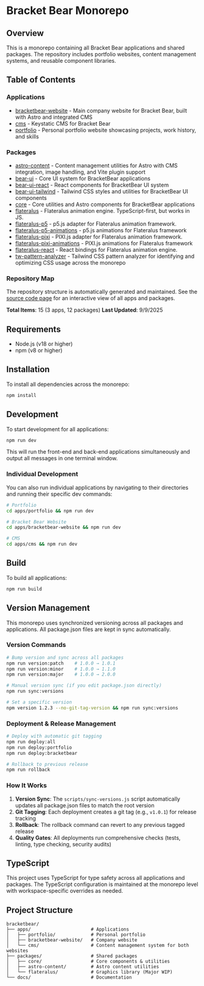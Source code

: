 # Bracket Bear Monorepo

## Overview

This is a monorepo containing all Bracket Bear applications and shared packages. The repository includes portfolio websites, content management systems, and reusable component libraries.

## Table of Contents

### Applications

- [bracketbear-website](/apps/bracketbear-website/README.md) - Main company website for Bracket Bear, built with Astro and integrated CMS
- [cms](/apps/cms/README.md) - Keystatic CMS for Bracket Bear
- [portfolio](/apps/portfolio/README.md) - Personal portfolio website showcasing projects, work history, and skills

### Packages

- [astro-content](/packages/astro-content/README.md) - Content management utilities for Astro with CMS integration, image handling, and Vite plugin support
- [bear-ui](/packages/bear-ui/README.md) - Core UI system for BracketBear applications
- [bear-ui-react](/packages/bear-ui-react/README.md) - React components for BracketBear UI system
- [bear-ui-tailwind](/packages/bear-ui-tailwind/README.md) - Tailwind CSS styles and utilities for BracketBear UI components
- [core](/packages/core/README.md) - Core utilities and Astro components for BracketBear applications
- [flateralus](/packages/flateralus/README.md) - Flateralus animation engine. TypeScript-first, but works in JS.
- [flateralus-p5](/packages/flateralus-p5/README.md) - p5.js adapter for Flateralus animation framework.
- [flateralus-p5-animations](/packages/flateralus-p5-animations/README.md) - p5.js animations for Flateralus framework
- [flateralus-pixi](/packages/flateralus-pixi/README.md) - PIXI.js adapter for Flateralus animation framework.
- [flateralus-pixi-animations](/packages/flateralus-pixi-animations/README.md) - PIXI.js animations for Flateralus framework
- [flateralus-react](/packages/flateralus-react/README.md) - React bindings for Flateralus animation engine.
- [tw-pattern-analyzer](/packages/tw-pattern-analyzer/README.md) - Tailwind CSS pattern analyzer for identifying and optimizing CSS usage across the monorepo

### Repository Map

The repository structure is automatically generated and maintained. See the [source code page](/apps/portfolio/source-code) for an interactive view of all apps and packages.

**Total Items**: 15 (3 apps, 12 packages)
**Last Updated**: 9/9/2025

## Requirements

- Node.js (v18 or higher)
- npm (v8 or higher)

## Installation

To install all dependencies across the monorepo:

```bash
npm install
```

## Development

To start development for all applications:

```bash
npm run dev
```

This will run the front-end and back-end applications simultaneously and output all messages in one terminal window.

### Individual Development

You can also run individual applications by navigating to their directories and running their specific dev commands:

```bash
# Portfolio
cd apps/portfolio && npm run dev

# Bracket Bear Website
cd apps/bracketbear-website && npm run dev

# CMS
cd apps/cms && npm run dev
```

## Build

To build all applications:

```bash
npm run build
```

## Version Management

This monorepo uses synchronized versioning across all packages and applications. All package.json files are kept in sync automatically.

### Version Commands

```bash
# Bump version and sync across all packages
npm run version:patch    # 1.0.0 → 1.0.1
npm run version:minor    # 1.0.0 → 1.1.0
npm run version:major    # 1.0.0 → 2.0.0

# Manual version sync (if you edit package.json directly)
npm run sync:versions

# Set a specific version
npm version 1.2.3 --no-git-tag-version && npm run sync:versions
```

### Deployment & Release Management

```bash
# Deploy with automatic git tagging
npm run deploy:all
npm run deploy:portfolio
npm run deploy:bracketbear

# Rollback to previous release
npm run rollback
```

### How It Works

1. **Version Sync**: The `scripts/sync-versions.js` script automatically updates all package.json files to match the root version
2. **Git Tagging**: Each deployment creates a git tag (e.g., `v1.0.1`) for release tracking
3. **Rollback**: The rollback command can revert to any previous tagged release
4. **Quality Gates**: All deployments run comprehensive checks (tests, linting, type checking, security audits)

## TypeScript

This project uses TypeScript for type safety across all applications and packages. The TypeScript configuration is maintained at the monorepo level with workspace-specific overrides as needed.

## Project Structure

```
bracketbear/
├── apps/                      # Applications
│   ├── portfolio/             # Personal portfolio
│   ├── bracketbear-website/   # Company website
│   └── cms/                   # Content management system for both websites
├── packages/                  # Shared packages
│   ├── core/                  # Core components & utilities
│   ├── astro-content/         # Astro content utilities
│   └── flateralus/            # Graphics library (Major WIP)
└── docs/                      # Documentation
```
